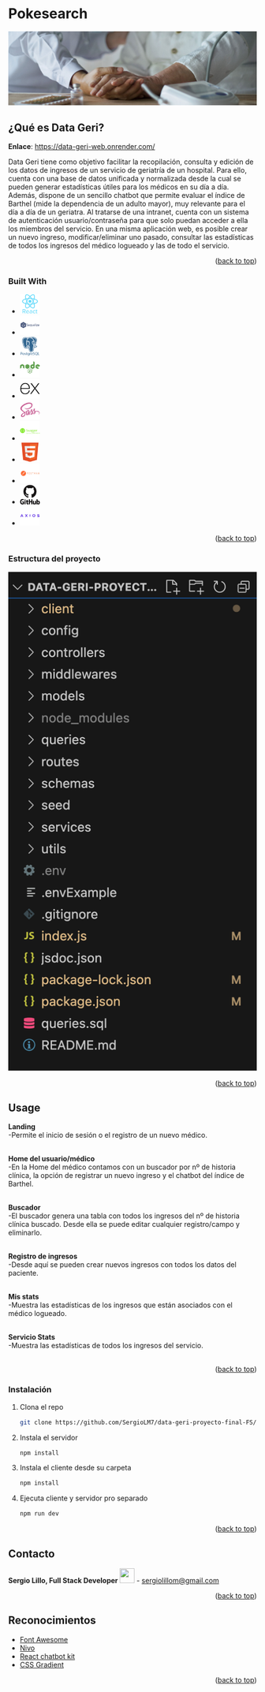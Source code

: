 <a id="readme-top"></a>
# Pokesearch
<a href="https://data-geri-web.onrender.com/" target="_blank" align="center"/> <img src="https://github.com/SergioLM7/data-geri-proyecto-final-FS/blob/main/client/public/geriatrics-banner.jpg" alt="banner readme"/></a> 


<!-- ABOUT THE PROJECT -->
## ¿Qué es Data Geri?

**Enlace**: https://data-geri-web.onrender.com/

Data Geri tiene como objetivo facilitar la recopilación, consulta y edición de los datos de ingresos de un servicio de geriatría de un hospital. Para ello, cuenta con una base de datos unificada y normalizada desde la cual se pueden generar estadísticas útiles para los médicos en su día a día. Además, dispone de un sencillo chatbot que permite evaluar el índice de Barthel (mide la dependencia de un adulto mayor), muy relevante para el día a día de un geriatra. Al tratarse de una intranet, cuenta con un sistema de autenticación usuario/contraseña para que solo puedan acceder a ella los miembros del servicio. En una misma aplicación web, es posible crear un nuevo ingreso, modificar/eliminar uno pasado, consultar las estadísticas de todos los ingresos del médico logueado y las de todo el servicio.

<p align="right">(<a href="#readme-top">back to top</a>)</p>

### Built With

* <img src="https://github.com/devicons/devicon/blob/master/icons/react/react-original-wordmark.svg" title="React" alt="React" width="40" height="40"/>&nbsp;
* <img src="https://github.com/devicons/devicon/blob/master/icons/sequelize/sequelize-plain-wordmark.svg" title="Sequelize" alt="Sequelize" width="40" height="40"/>&nbsp;
* <img src="https://github.com/devicons/devicon/blob/master/icons/postgresql/postgresql-plain-wordmark.svg" title="PostgreSQL" alt="PostgreSQL" width="40" height="40"/>&nbsp;
* <img src="https://github.com/devicons/devicon/blob/master/icons/nodejs/nodejs-plain-wordmark.svg" title="Nodejs" alt="Nodejs" width="40" height="40"/>&nbsp;
* <img src="https://github.com/devicons/devicon/blob/master/icons/express/express-original.svg" title="express" alt="express" width="40" height="40"/>&nbsp;
* <img src="https://github.com/devicons/devicon/blob/master/icons/sass/sass-original.svg" title="SASS" alt="SASS" width="40" height="40"/>&nbsp;
* <img src="https://github.com/devicons/devicon/blob/master/icons/swagger/swagger-plain-wordmark.svg" title="Swagger" alt="Swagger" width="40" height="40"/>&nbsp;
* <img src="https://github.com/devicons/devicon/blob/master/icons/html5/html5-original.svg" title="HTML5" alt="HTML" width="40" height="40"/>&nbsp;
* <img src="https://github.com/devicons/devicon/blob/master/icons/postman/postman-original-wordmark.svg" title="postman" alt="postman" width="40" height="40"/>&nbsp;
* <img src="https://github.com/devicons/devicon/blob/master/icons/github/github-original-wordmark.svg" title="github" alt="github" width="40" height="40"/>&nbsp;
* <img src="https://github.com/devicons/devicon/blob/master/icons/axios/axios-plain-wordmark.svg" title="axios" alt="axios" width="40" height="40"/>&nbsp;

<p align="right">(<a href="#readme-top">back to top</a>)</p>

### Estructura del proyecto

![](https://github.com/SergioLM7/data-geri-proyecto-final-FS/blob/main/client/public/estructura-proyecto-data-geri.png)

<p align="right">(<a href="#readme-top">back to top</a>)</p>

## Usage

**Landing**
<br/>
  -Permite el inicio de sesión o el registro de un nuevo médico.
<br/>
![]()

**Home del usuario/médico**
<br/>
  -En la Home del médico contamos con un buscador por nº de historia clínica, la opción de registrar un nuevo ingreso y el chatbot del índice de Barthel.
<br/>
![]()

**Buscador**
<br/>
  -El buscador genera una tabla con todos los ingresos del nº de historia clínica buscado. Desde ella se puede editar cualquier registro/campo y eliminarlo.
<br/>
![]()

**Registro de ingresos**
<br/>
  -Desde aquí se pueden crear nuevos ingresos con todos los datos del paciente.
<br/>
![]()

**Mis stats**
<br/>
  -Muestra las estadísticas de los ingresos que están asociados con el médico logueado.
<br/>
![]()

**Servicio Stats**
<br/>
  -Muestra las estadísticas de todos los ingresos del servicio.
<br/>
![]()

<p align="right">(<a href="#readme-top">back to top</a>)</p>

<!-- GETTING STARTED -->
### Instalación

1. Clona el repo
   ```sh
   git clone https://github.com/SergioLM7/data-geri-proyecto-final-FS/
   ```
2. Instala el servidor
   ```sh
   npm install
   ```
2. Instala el cliente desde su carpeta
   ```sh
   npm install
   ```
3. Ejecuta cliente y servidor pro separado
   ```sh
   npm run dev
   ```

<p align="right">(<a href="#readme-top">back to top</a>)</p>


<!-- CONTACT -->
## Contacto

**Sergio Lillo, Full Stack Developer**
<a href="https://www.linkedin.com/in/lillosergio/" target="_blank"> <img src="https://upload.wikimedia.org/wikipedia/commons/thumb/8/81/LinkedIn_icon.svg/1200px-LinkedIn_icon.svg.png" width=30px, height=30px/></a> - sergiolillom@gmail.com

<p align="right">(<a href="#readme-top">back to top</a>)</p>



<!-- ACKNOWLEDGMENTS -->
## Reconocimientos

* [Font Awesome](https://fontawesome.com)
* [Nivo](https://nivo.rocks)
* [React chatbot kit](https://fredrikoseberg.github.io/react-chatbot-kit-docs/)
* [CSS Gradient](https://cssgradient.io)

<p align="right">(<a href="#readme-top">back to top</a>)</p>
